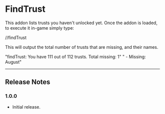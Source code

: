 # FindTrust

This addon lists trusts you haven't unlocked yet. Once the addon is loaded, to execute it in-game simply type:

//findTrust

This will output the total number of trusts that are missing, and their names.

"findTrust: You have 111 out of 112 trusts. Total missing: 1"
"  - Missing: August"

----

## Release Notes

### 1.0.0
* Initial release.
